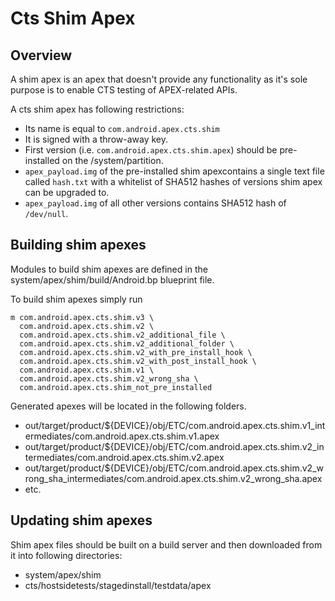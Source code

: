 # Cts Shim Apex

## Overview

A shim apex is an apex that doesn't provide any functionality as it's sole
purpose is to enable CTS testing of APEX-related APIs.

A cts shim apex has following restrictions:

*   Its name is equal to `com.android.apex.cts.shim`
*   It is signed with a throw-away key.
*   First version (i.e. `com.android.apex.cts.shim.apex`) should be
    pre-installed on the /system/partition.
*   `apex_payload.img` of the pre-installed shim apexcontains a single text
    file called `hash.txt` with a whitelist of SHA512 hashes of versions shim
    apex can be upgraded to.
*   `apex_payload.img` of all other versions contains SHA512 hash of
    `/dev/null`.


## Building shim apexes

Modules to build shim apexes are defined in the
system/apex/shim/build/Android.bp blueprint file.

To build shim apexes simply run

```
m com.android.apex.cts.shim.v3 \
  com.android.apex.cts.shim.v2 \
  com.android.apex.cts.shim.v2_additional_file \
  com.android.apex.cts.shim.v2_additional_folder \
  com.android.apex.cts.shim.v2_with_pre_install_hook \
  com.android.apex.cts.shim.v2_with_post_install_hook \
  com.android.apex.cts.shim.v1 \
  com.android.apex.cts.shim.v2_wrong_sha \
  com.android.apex.cts.shim_not_pre_installed
```

Generated apexes will be located in the following folders.

*   out/target/product/${DEVICE}/obj/ETC/com.android.apex.cts.shim.v1_intermediates/com.android.apex.cts.shim.v1.apex
*   out/target/product/${DEVICE}/obj/ETC/com.android.apex.cts.shim.v2_intermediates/com.android.apex.cts.shim.v2.apex
*   out/target/product/${DEVICE}/obj/ETC/com.android.apex.cts.shim.v2_wrong_sha_intermediates/com.android.apex.cts.shim.v2_wrong_sha.apex
*   etc.

## Updating shim apexes

Shim apex files should be built on a build server and then downloaded from it
into following directories:

*   system/apex/shim
*   cts/hostsidetests/stagedinstall/testdata/apex

